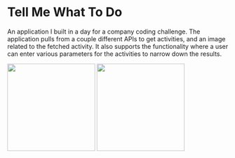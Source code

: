 # Tell Me What To Do

An application I built in a day for a company coding challenge. The application pulls from a couple different APIs to get activities, and an image related to the fetched activity. It also supports the functionality where a user can enter various parameters for the activities to narrow down the results.


<div style="flex-direction: row;">
<img src="https://user-images.githubusercontent.com/39627628/117152024-ec4daa80-adb9-11eb-87c6-145709e5adee.jpeg" width="200"  />
<img src="https://user-images.githubusercontent.com/39627628/117152037-eeb00480-adb9-11eb-9717-82dd2c009e9b.jpeg" width="200"  />
</div>

